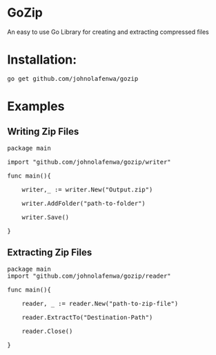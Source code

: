 # GoZip
An easy to use Go Library for creating and extracting compressed files

# Installation:
<pre>
go get github.com/johnolafenwa/gozip
</pre>

# Examples

## Writing Zip Files
<pre>
package main

import "github.com/johnolafenwa/gozip/writer"

func main(){

    writer,_ := writer.New("Output.zip")
  
    writer.AddFolder("path-to-folder")
    
    writer.Save()

}
</pre>


## Extracting Zip Files
<pre>
package main
import "github.com/johnolafenwa/gozip/reader"

func main(){

    reader, _ := reader.New("path-to-zip-file")
    
    reader.ExtractTo("Destination-Path")
    
    reader.Close()
  
}

</pre>
